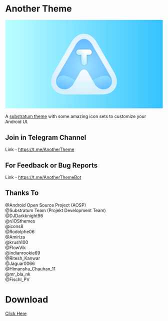 # Another Theme

<img src="https://github.com/Mahmud0808/AnotherTheme/blob/master/app/src/main/res/drawable-xxhdpi/heroimage.png?raw=true">

A [substratum theme](https://www.xda-developers.com/substratum-hub/) with some amazing icon sets to customize your Android UI.

## Join in Telegram Channel

Link - https://t.me/AnotherTheme

## For Feedback or Bug Reports

Link - https://t.me/AnotherThemeBot

## Thanks To

@Android Open Source Project (AOSP)<br/>
@Substratum Team (Projekt Development Team)<br/>
@DJDarkknight96<br/>
@r/iOSthemes<br/>
@icons8<br/>
@Rodolphe06<br/>
@Amiriza<br/>
@krush100<br/>
@FlowVik<br/>
@indianrookie69<br/>
@Ritesh_Kanwar<br/>
@Jaguar0066<br/>
@Himanshu_Chauhan_11<br/>
@mr_bla_nk<br/>
@Fischl_PV<br/>

# Download

[Click Here](https://www.pling.com/p/1732643/)
